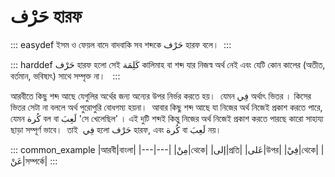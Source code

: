 # حَرْف হারফ

::: easydef
ইসম ও ফেয়ল বাদে বাদবাকি সব শব্দকে حَرْف হারফ বলে।  
:::

::: harddef
حَرْف হারফ হলো সেই كَلِمَة কালিমাহ বা শব্দ যার নিজস্ব অর্থ নেই এবং যেটি কোন কালের (অতীত, বর্তমান, ভবিষ্যৎ) সাথে সম্পৃক্ত না।  
:::

আরবীতে কিছু শব্দ আছে যেগুলির অর্থের জন্য অন্যের উপর নির্ভর করতে হয়।  যেমন فِي অর্থাৎ ভিতর । কিসের ভিতর সেটা না বললে অর্থ পুরোপুরি বোধগম্য হয়না।  আবার কিছু শব্দ আছে যা নিজের অর্থ নিজেই প্রকাশ করতে পারে, যেমন كُرة বল বা لَعِبَ 'সে খেলেছিল' । এই দুটি শব্দই কিন্তু নিজের অর্থ নিজেই প্রকাশ করতে পারছে কারো সাহায্য ছাড়া সম্পূর্ণ ভাবে।  তাই  فِي হলো حَرْف হারফ, এবং كُرة বা لَعِبَ নয়।

::: common_example
|আরবী|বাংলা|
|---|---|
|مِنْ|থেকে|
|إلى|প্রতি|
|عَلى|উপর|
|فِيْ|থেকে|
|عَنْ|সম্পর্কে|
:::

